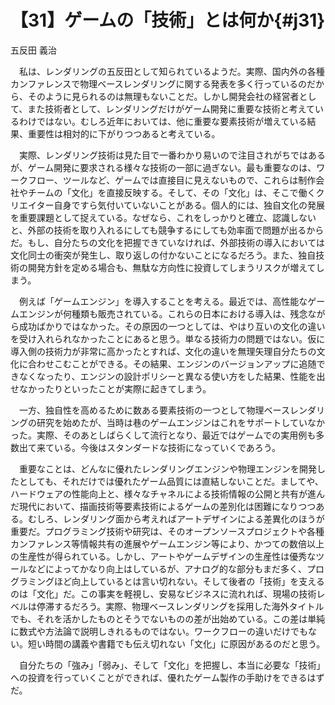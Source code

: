 # 【31】ゲームの「技術」とは何か{#j31}

<div class="author">五反田 義治</div>

　私は、レンダリングの五反田として知られているようだ。実際、国内外の各種カンファレンスで物理ベースレンダリングに関する発表を多く行っているのだから、そのように見られるのは無理もないことだ。しかし開発会社の経営者として、また技術者として、レンダリングだけがゲーム開発に重要な技術と考えているわけではない。むしろ近年においては、他に重要な要素技術が増えている結果、重要性は相対的に下がりつつあると考えている。

　実際、レンダリング技術は見た目で一番わかり易いので注目されがちではあるが、ゲーム開発に要求される様々な技術の一部に過ぎない。最も重要なのは、ワークフロー、ツールなど、ゲームでは直接目に見えないもので、これらは制作会社やチームの「文化」を直接反映する。そして、その「文化」は、そこで働くクリエイター自身ですら気付いていないことがある。個人的には、独自文化の発展を重要課題として捉えている。なぜなら、これをしっかりと確立、認識しないと、外部の技術を取り入れるにしても競争するにしても効率面で問題が出るからだ。もし、自分たちの文化を把握できていなければ、外部技術の導入においては文化同士の衝突が発生し、取り返しの付かないことになるだろう。また、独自技術の開発方針を定める場合も、無駄な方向性に投資してしまうリスクが増えてしまう。

　例えば「ゲームエンジン」を導入することを考える。最近では、高性能なゲームエンジンが何種類も販売されている。これらの日本における導入は、残念ながら成功ばかりではなかった。その原因の一つとしては、やはり互いの文化の違いを受け入れられなかったことにあると思う。単なる技術力の問題ではない。仮に導入側の技術力が非常に高かったとすれば、文化の違いを無理矢理自分たちの文化に合わせこむことができる。その結果、エンジンのバージョンアップに追随できなくなったり、エンジンの設計ポリシーと異なる使い方をした結果、性能を出せなかったりといったことが実際に起きてしまう。

　一方、独自性を高めるために数ある要素技術の一つとして物理ベースレンダリングの研究を始めたが、当時は巷のゲームエンジンはこれをサポートしていなかった。実際、そのあとしばらくして流行となり、最近ではゲームでの実用例も多数出て来ている。今後はスタンダードな技術になっていくであろう。

　重要なことは、どんなに優れたレンダリングエンジンや物理エンジンを開発したとしても、それだけでは優れたゲーム品質には直結しないことだ。ましてや、ハードウェアの性能向上と、様々なチャネルによる技術情報の公開と共有が進んだ現代において、描画技術等要素技術によるゲームの差別化は困難になりつつある。むしろ、レンダリング面から考えればアートデザインによる差異化のほうが重要だ。プログラミング技術や研究は、そのオープンソースプロジェクトや各種カンファレンス等情報共有の進展やゲームエンジン等により、かつての数倍以上の生産性が得られている。しかし、アートやゲームデザインの生産性は優秀なツールなどによってかなり向上はしているが、アナログ的な部分もまだ多く、プログラミングほど向上しているとは言い切れない。そして後者の「技術」を支えるのは「文化」だ。この事実を軽視し、安易なビジネスに流れれば、現場の技術レベルは停滞するだろう。実際、物理ベースレンダリングを採用した海外タイトルでも、それを活かしたものとそうでないものの差が出始めている。この差は単純に数式や方法論で説明しきれるものではない。ワークフローの違いだけでもない。短い時間の講義や書籍でも伝え切れない「文化」に原因があるのだと思う。

　自分たちの「強み」「弱み」、そして「文化」を把握し、本当に必要な「技術」への投資を行っていくことができれば、優れたゲーム製作の手助けをできるはずだ。
